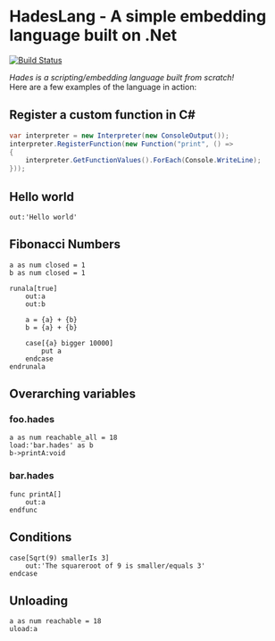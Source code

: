 # HadesLang - A simple embedding language built on .Net
[![Build Status](https://travis-ci.org/Azer0s/HadesLang.svg?branch=master)](https://travis-ci.org/Azer0s/HadesLang)


*Hades is a scripting/embedding language built from scratch!*
<br>
Here are a few examples of the language in action:

## Register a custom function in C#
```cs
var interpreter = new Interpreter(new ConsoleOutput());
interpreter.RegisterFunction(new Function("print", () =>
{
    interpreter.GetFunctionValues().ForEach(Console.WriteLine);
}));
```

## Hello world
```
out:'Hello world'
```

## Fibonacci Numbers
```
a as num closed = 1
b as num closed = 1

runala[true]
    out:a
    out:b

    a = {a} + {b}
    b = {a} + {b}

    case[{a} bigger 10000]
        put a
    endcase
endrunala
```

## Overarching variables
### foo.hades
```
a as num reachable_all = 18
load:'bar.hades' as b
b->printA:void
```
### bar.hades
```
func printA[]
    out:a
endfunc
```

## Conditions
```
case[Sqrt(9) smallerIs 3]
    out:'The squareroot of 9 is smaller/equals 3'
endcase
```

## Unloading
```
a as num reachable = 18
uload:a
```
